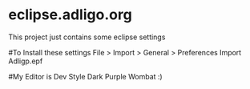 # eclipse.adligo.org
This project just contains some eclipse settings

#To Install these settings
File > Import > General > Preferences
Import Adligp.epf

#My Editor is 
Dev Style
Dark Purple
Wombat
:)
